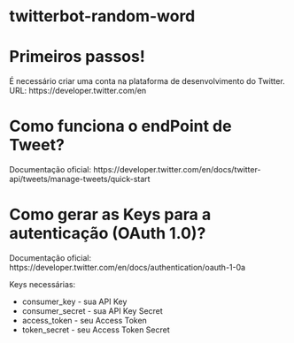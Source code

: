 # twitterbot-random-word

<h1>Primeiros passos!</h1>
É necessário criar uma conta na plataforma de desenvolvimento do Twitter.
URL: https://developer.twitter.com/en

<h1>Como funciona o endPoint de Tweet?</h1>
Documentação oficial: https://developer.twitter.com/en/docs/twitter-api/tweets/manage-tweets/quick-start

<h1>Como gerar as Keys para a autenticação (OAuth 1.0)?</h1>
Documentação oficial: https://developer.twitter.com/en/docs/authentication/oauth-1-0a

Keys necessárias:
* consumer_key - sua API Key
* consumer_secret - sua API Key Secret
* access_token - seu Access Token
* token_secret - seu Access Token Secret
